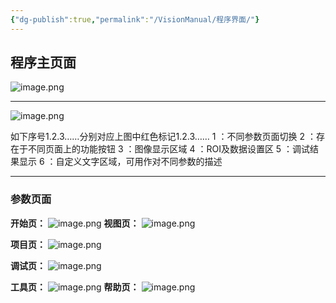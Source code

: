 ```yaml
---
{"dg-publish":true,"permalink":"/VisionManual/程序界面/"}
---
```


## 程序主页面

![image.png](https://tc.899900.xyz/img/202408210817689.png)

---

![image.png](https://tc.899900.xyz/img/202408210844899.png)

如下序号1.2.3……分别对应上图中红色标记1.2.3……
1 ：不同参数页面切换
2 ：存在于不同页面上的功能按钮
3 ：图像显示区域
4 ：ROI及数据设置区
5 ：调试结果显示
6 ：自定义文字区域，可用作对不同参数的描述

---

### 参数页面

**开始页：**
![image.png](https://tc.899900.xyz/img/202408210825158.png)
**视图页：**
![image.png](https://tc.899900.xyz/img/202408210826019.png)

**项目页：**
![image.png](https://tc.899900.xyz/img/202408210827191.png)

**调试页：**
![image.png](https://tc.899900.xyz/img/202408210828572.png)

**工具页：**
![image.png](https://tc.899900.xyz/img/202408210829189.png)
**帮助页：**
![image.png](https://tc.899900.xyz/img/202408210830880.png)
